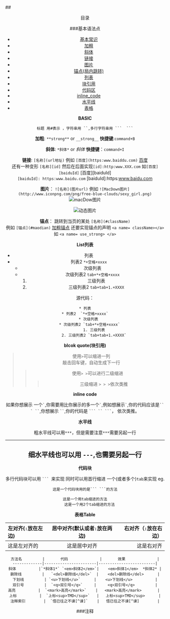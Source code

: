 ##<center> 目录

###基本语法点

* [基本常识](#user_basic)
* [加粗](#use_strong)
* [斜体](#use_italiy)
* [链接](#use_link)
* [图片](#use_pic)
* [锚点(局内跳转)](#use_maidian)
* [列表](#use_list)
* [块引用](#block_quote)
* [代码区](#code_block)
* [inline_code](#inline_code)
* [水平线](#horizontal_rules)
* [表格](#use_table)



<a name = "user_basic"> </a> **BASIC**  
````
标题 用#表示 ，字符串用 ``,多行字符串用 ```  ```
````

 <a name="use_strong"></a> **加粗**:
`**strong**` or `__strong__`  **快捷键**:`command+B`

 <a name="use_italiy"></a>**斜体**:
`*斜体*` or  _斜体_     **快捷键**：`command+I`

 <a name="use_link"></a>**链接**:
`[名称](url地址)` 例如 `[百度](https:www.baiddu.com)` [百度](https:www.baidu.com)  <br>
还有一种变形 `[名称][id]` 然后在后面实现`[id]:http:www.XXX.com`
如`[百度][baiduId]` [百度][baiduId] <br> 
`[baiduId]: https:www.baidu.com`
 [baiduId]:https:www.baidu.com

<a name="use_pic"></a>**图片**： 
 `![名称](图片url)` 例如 `![MacDown图片](http://www.iconpng.com/png/free-blue-clouds/sexy_girl.png)`  ![macDow图片](http://www.iconpng.com/png/free-blue-clouds/sexy_girl.png)
 
 ![动态图片](https://blog.ibireme.com/wp-content/uploads/2015/11/bench_gif_demo.gif)
 

<a name="use_maidian"></a>**锚点**：
跳转到当页的某处 `[名称](#className)`<br>
 例如 `[锚点](#maodian)` [加粗锚点](#use_strong) 还要实现锚点的声明 `<a name= className></a>` 如 `<a name= use_strong> </a>`

<a name="use_list"></a>**List列表**

* 列表
* 列表2  `*+空格+xxxx`
	* 次级列表 
	* 次级列表2 `tab+*+空格+xxxx`
		1. 三级列表
		2. 三级列表2 `tab+tab+1.+XXXX`
		
		
源代码：

```
* 列表
* 列表2  `*+空格+xxxx`
	* 次级列表 
	* 次级列表2 `tab+*+空格+xxxx`
		1. 三级列表
		2. 三级列表2 `tab+tab+1.+XXXX`
```


<a name="block_quote"></a>**blcok quote(块引用)** 
> 使用`>`可以缩进一列  
> 敲击回车键，自动生成下一行
> > 使用`> >`可以进行二级缩进
> > > 三级缩进 `> > >`依次类推


<a name="inline_code"></a>**inline code**  

如果你想展示 一个`` ` ``,你需要用比你展示的多一个`` ` ``,例如想展示`` ` ``,你的代码应该是``` `` ` `` ```,你想展示 ``` `` ```,你的代码是
```` ``` `` ``` ````， 依次类推。

<a name="horizontal_rules"></a>**水平线** 

粗水平线可以用`***`，但是需要注意`***`需要另起一行
***

细水平线也可以用 `---`,也需要另起一行
---

<a name="code_block"> </a>**代码块** 

多行代码块可以用 ```` ```  ````来实现
同时可以用首行缩进 一个(或者多个)`tab`来实现
eg.

````
这是一个代码块用的是``` ```的方法
````

	这是一个用tab缩进的方法
		这是一个用2个tab缩进的方法

<a name= "use_table"></a>**表格Table**	 	

左对齐(`:`放在左边) | 居中对齐(默认或者`:`放在两边) | 右对齐（`:`放在右边）
:-----------------|:-------------------------:|--------------------:
   这是左对齐的     |				  这是居中对齐    |       这是右对齐       |


	方法名			|		代码			    |       效果              |
	-------------|-----------------------|-------------------------|
	斜体			|`*斜体1*` `<em>斜体2</em>`|    <em>斜体1</em>  *斜体2* |
	删除线			|	`<del>删除线</del>`  |    <del>删除线</del>      |
	下划线			| `<u>下划线</u>` 		|    <u>下划线</u>          |
	双引号			|  `<q>双引号</q>`		|     <q>双引号</q>         |
	高亮			|  `<mark>高亮</mark>`	|   <mark>高亮</mark>       | 
	上标			|  `上标<sup>TMD</sup>`	|   上标<sup>TMD</sup>      |
	注释索引		|  `悟已往之不谏[^谏]`    |   悟已往之不谏[^谏]        |
		





###注释
[^谏]: 古意 谏止，劝止的意思





